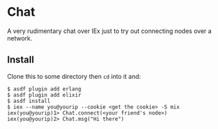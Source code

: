 # Chat

A very rudimentary chat over IEx just to try out connecting nodes over
a network.

## Install

Clone this to some directory then `cd` into it and:

```shell
$ asdf plugin add erlang
$ asdf plugin add elixir
$ asdf install
$ iex --name you@yourip --cookie <get the cookie> -S mix
iex(you@yourip)1> Chat.connect(<your friend's node>)
iex(you@yourip)2> Chat.msg("Hi there")
```
